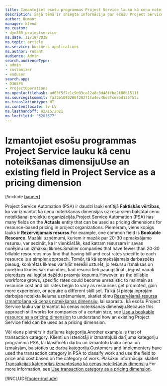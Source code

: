 ```yaml
---
title: Izmantojiet esošu programmas Project Service lauku kā cenu noteikšanas dimensiju
description: Šajā tēmā ir sniegta informācija par esošu Project Service lauku izmantošanu kā cenu noteikšanas dimensijas.
author: Rumant
manager: kfend
ms.custom:
- dyn365-projectservice
ms.date: 11/19/2018
ms.topic: article
ms.service: business-applications
ms.author: rumant
audience: Admin
search.audienceType:
- admin
- customizer
- enduser
search.app:
- D365PS
- ProjectOperations
ms.openlocfilehash: ad03f5f7c1c9e93ca12a8c8d48ffbd2f80b1511f
ms.sourcegitcommit: fa32b1893286f20271fa4ec4be8fc68bd135f53c
ms.translationtype: HT
ms.contentlocale: lv-LV
ms.lasthandoff: 02/15/2021
ms.locfileid: "5281577"
---
```

# <a name="use-an-existing-field-in-project-service-as-a-pricing-dimension"></a><span data-ttu-id="63a51-103">Izmantojiet esošu programmas Project Service lauku kā cenu noteikšanas dimensiju</span><span class="sxs-lookup"><span data-stu-id="63a51-103">Use an existing field in Project Service as a pricing dimension</span></span>

[!include [banner](../includes/psa-now-project-operations.md)]

<span data-ttu-id="63a51-104">Project Service Automation (PSA) ir daudzi lauki entītijā **Faktiskās vērtības**, ko var izmantot kā cenu noteikšanas dimensijas uz resursiem balstītai cenu noteikšanai projektu organizācijās.</span><span class="sxs-lookup"><span data-stu-id="63a51-104">Project Service Automation (PSA) has many fields on the **Actuals** entity that can be used as pricing dimensions for resource-based pricing in project organizations.</span></span> <span data-ttu-id="63a51-105">Piemēram, viens kopīgs lauks ir **Rezervējamais resurss**.</span><span class="sxs-lookup"><span data-stu-id="63a51-105">For example, one common field is **Bookable Resource**.</span></span> <span data-ttu-id="63a51-106">Mazāki uzņēmumi, kuriem ir mazāk par 20-30 apmaksājamo resursu, var secināt, ka ir vienkāršāk, kad katram resursam ir savas norēķinu un izmaksu likmes.</span><span class="sxs-lookup"><span data-stu-id="63a51-106">Smaller companies that have fewer than 20-30 billable resources may find that having bill and cost rates specific to each resource is a simpler approach.</span></span> <span data-ttu-id="63a51-107">Tomēr, tā kā apmaksājamais darbaspēks pieaug, konkrētas likmes var kļūt nereāli uzturēt, jo resursu izmaksas un norēķinu likmes sāk mainīties, kad resursi tiek paaugstināti, iegūst vairāk pieredzes vai iegūst dažādu prasmju kopumu.</span><span class="sxs-lookup"><span data-stu-id="63a51-107">However, as the billable workforce grows, specific rates could become unrealistic to maintain as resource cost and bill rates begin to vary as resources get promoted, gain more experience, or acquire a different skill set.</span></span> <span data-ttu-id="63a51-108">Tā kā šī pieeja joprojām darbojas noteikta lieluma uzņēmumiem, skatiet tēmu [Rezervējamā resursa izmantošana kā cenas noteikšanas dimensiju](bookable-resource-pricing-dimension.md), lai saprastu, kā esošu Project Service lauku var izmantot kā cenas noteikšanas dimensiju.</span><span class="sxs-lookup"><span data-stu-id="63a51-108">Because this approach still works for companies of a certain size, see [Use a bookable resource as a pricing dimension](bookable-resource-pricing-dimension.md) to understand how an existing Project Service field can be used as a pricing dimension.</span></span>

<span data-ttu-id="63a51-109">Vēl viens piemērs ir darījuma kategorija.</span><span class="sxs-lookup"><span data-stu-id="63a51-109">Another example is that of transaction category.</span></span> <span data-ttu-id="63a51-110">Klienti un Īstenotāji ir izmantojuši darījuma kategoriju programmā PSA, lai klasificētu darbu un izmantotu lauku cenai un izmaksām, balstoties uz darba kategoriju.</span><span class="sxs-lookup"><span data-stu-id="63a51-110">Customers and Implementers have used the transaction category in PSA to classify work and use the field to price and cost based on the category of work.</span></span> <span data-ttu-id="63a51-111">Plašākai informācijai skatiet [Transakcijas kategorijas izmantošana kā cenas noteikšanas dimensiju](transaction-category-pricing-dimension.md).</span><span class="sxs-lookup"><span data-stu-id="63a51-111">For more information, see [Use transaction category as a pricing dimension](transaction-category-pricing-dimension.md).</span></span>


[!INCLUDE[footer-include](../includes/footer-banner.md)]
